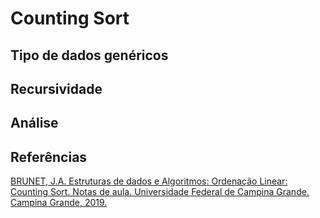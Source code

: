# Counting Sort





## Tipo de dados genéricos

## Recursividade

## Análise

## Referências

[BRUNET, J.A. Estruturas de dados e Algoritmos: Ordenação Linear: Counting Sort. Notas de aula. Universidade Federal de Campina Grande. Campina Grande, 2019. ](https://joaoarthurbm.github.io/eda/posts/ordenacao-linear/)
